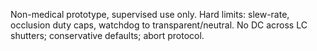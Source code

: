 Non-medical prototype, supervised use only.
Hard limits: slew-rate, occlusion duty caps, watchdog to transparent/neutral.
No DC across LC shutters; conservative defaults; abort protocol.